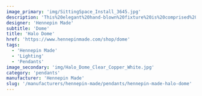 ```yaml
---
image_primary: 'img/SittingSpace_Install_3645.jpg'
description: 'This%20elegant%20hand-blown%20fixture%20is%20comprised%20of%20a%20single%20glass%20band%20that%20captures%20the%20eye%u2019s%20attention.%20Its%20tall%2C%20narrow%20shape%20houses%20a%20long%20filament%20bulb%20which%20produces%20a%20striking%20glow%20off%20the%20edge%20of%20the%20glass%20band.'
designer: 'Hennepin Made'
subtitle: 'Dome'
title: 'Halo Dome'
href: 'https://www.hennepinmade.com/shop/dome'
tags:
  - 'Hennepin Made'
  - 'Lighting'
  - 'Pendants'
image_secondary: 'img/Halo_Dome_Clear_Copper_White.jpg'
category: 'pendants'
manufacturer: 'Hennepin Made'
slug: '/manufacturers/hennepin-made/pendants/hennepin-made-halo-dome'
---
```


